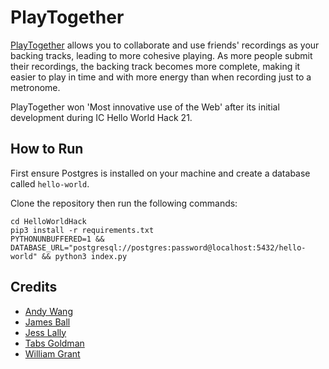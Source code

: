 # PlayTogether

[PlayTogether](https://play--together.herokuapp.com/) allows you to collaborate and use friends' recordings as your backing tracks, leading to more cohesive playing. As more people submit their recordings, the backing track becomes more complete, making it easier to play in time and with more energy than when recording just to a metronome.

PlayTogether won 'Most innovative use of the Web' after its initial development during IC Hello World Hack 21.

## How to Run 

First ensure Postgres is installed on your machine and create a database called `hello-world`.

Clone the repository then run the following commands:

```
cd HelloWorldHack
pip3 install -r requirements.txt
PYTHONUNBUFFERED=1 && DATABASE_URL="postgresql://postgres:password@localhost:5432/hello-world" && python3 index.py
```

## Credits

- [Andy Wang](https://github.com/cbeuw)
- [James Ball](https://github.com/jameshball)
- [Jess Lally](https://github.com/jessicalally)
- [Tabs Goldman](https://github.com/tabsg)
- [William Grant](https://github.com/wdhg)
